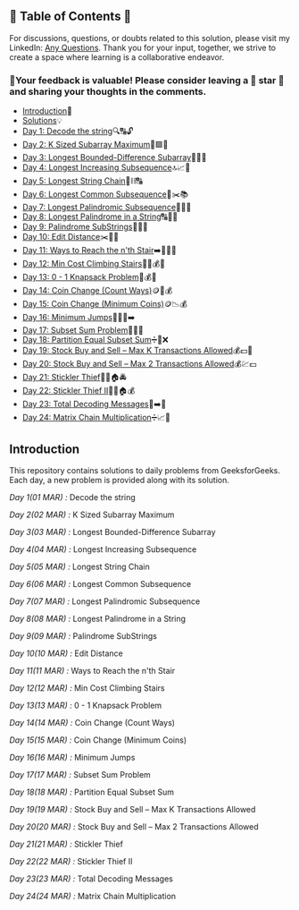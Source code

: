 ## 📜 Table of Contents 📜

For discussions, questions, or doubts related to this solution, please visit my LinkedIn: [Any Questions](https://www.linkedin.com/in/het-patel-8b110525a/). Thank you for your input, together, we strive to create a space where learning is a collaborative endeavor.

### 🔮Your feedback is valuable! Please consider leaving a 🌟 star 🌟 and sharing your thoughts in the comments.

- [Introduction](https://github.com/Hunterdii/GeeksforGeeks-POTD/blob/main/README.md)📝
- [Solutions](/March%202025%20GFG%20SOLUTION)💡
- [Day 1: Decode the string](01(Mar)%20Decode%20the%20string.md)🔍🔠🔓
- [Day 2: K Sized Subarray Maximum](02(Mar)%20K%20Sized%20Subarray%20Maximum.md)🔢🟩🔄
- [Day 3: Longest Bounded-Difference Subarray](03(Mar)%20Longest%20Bounded-Difference%20Subarray.md)📏🔢🟰
- [Day 4: Longest Increasing Subsequence](04(Mar)%20Longest%20Increasing%20Subsequence.md)🔝📈🧩
- [Day 5: Longest String Chain](05(Mar)%20Longest%20String%20Chain.md)🔗⛓️🔠
- [Day 6: Longest Common Subsequence](06(Mar)%20Longest%20Common%20Subsequence.md)📏✂️📚
- [Day 7: Longest Palindromic Subsequence](07(Mar)%20Longest%20Palindromic%20Subsequence.md)🔁💫🔬
- [Day 8: Longest Palindrome in a String](08(Mar)%20Longest%20Palindrome%20in%20a%20String.md)🔠📏🔄
- [Day 9: Palindrome SubStrings](09(Mar)%20Palindrome%20SubStrings.md)📜🔄🔢
- [Day 10: Edit Distance](10(Mar)%20Edit%20Distance.md)✂️🧮🔢
- [Day 11: Ways to Reach the n'th Stair](11(Mar)%20Ways%20to%20Reach%20the%20n'th%20Stair.md)➡️🏃‍♂️🔢
- [Day 12: Min Cost Climbing Stairs](12(Mar)%20Min%20Cost%20Climbing%20Stairs.md)🏃‍♂️💰🔝
- [Day 13: 0 - 1 Knapsack Problem](13(Mar)%200%20-%201%20Knapsack%20Problem.md)🎒💰🔢
- [Day 14: Coin Change (Count Ways)](14(Mar)%20Coin%20Change%20(Count%20Ways).md)🪙🔢💰
- [Day 15: Coin Change (Minimum Coins)](15(Mar)%20Coin%20Change%20(Minimum%20Coins).md)🪙📉💰
- [Day 16: Minimum Jumps](16(Mar)%20Minimum%20Jumps.md)🏃‍♂️💨➡️
- [Day 17: Subset Sum Problem](17(Mar)%20Subset%20Sum%20Problem.md)🎯🔢✅
- [Day 18: Partition Equal Subset Sum](18(Mar)%20Partition%20Equal%20Subset%20Sum.md)➗🔢❌
- [Day 19: Stock Buy and Sell – Max K Transactions Allowed](19(Mar)%20Stock%20Buy%20and%20Sell%20–%20Max%20K%20Transactions%20Allowed.md)💰💵🛒
- [Day 20: Stock Buy and Sell – Max 2 Transactions Allowed](20(Mar)%20Stock%20Buy%20and%20Sell%20–%20Max%202%20Transactions%20Allowed.md)💰💹💵
- [Day 21: Stickler Thief](21(Mar)%20Stickler%20Thief.md)🦹‍♂️🏠🚔
- [Day 22: Stickler Thief II](22(Mar)%20Stickler%20Thief%20II.md)🦹‍♂️🏠💰
- [Day 23: Total Decoding Messages](23(Mar)%20Total%20Decoding%20Messages.md)🔢➡️🔡
- [Day 24: Matrix Chain Multiplication](24(Mar)%20Matrix%20Chain%20Multiplication.md)➗📈🔢



## Introduction

This repository contains solutions to daily problems from GeeksforGeeks. Each day, a new problem is provided along with its solution.

*Day 1(01 MAR) :* Decode the string

*Day 2(02 MAR) :* K Sized Subarray Maximum

*Day 3(03 MAR) :* Longest Bounded-Difference Subarray 

*Day 4(04 MAR) :* Longest Increasing Subsequence

*Day 5(05 MAR) :* Longest String Chain

*Day 6(06 MAR) :* Longest Common Subsequence 

*Day 7(07 MAR) :* Longest Palindromic Subsequence

*Day 8(08 MAR) :* Longest Palindrome in a String

*Day 9(09 MAR) :* Palindrome SubStrings 

*Day 10(10 MAR) :* Edit Distance

*Day 11(11 MAR) :* Ways to Reach the n'th Stair

*Day 12(12 MAR) :* Min Cost Climbing Stairs

*Day 13(13 MAR) :* 0 - 1 Knapsack Problem

*Day 14(14 MAR) :* Coin Change (Count Ways)

*Day 15(15 MAR) :* Coin Change (Minimum Coins)

*Day 16(16 MAR) :* Minimum Jumps

*Day 17(17 MAR) :* Subset Sum Problem 

*Day 18(18 MAR) :* Partition Equal Subset Sum 

*Day 19(19 MAR) :* Stock Buy and Sell – Max K Transactions Allowed

*Day 20(20 MAR) :* Stock Buy and Sell – Max 2 Transactions Allowed 

*Day 21(21 MAR) :* Stickler Thief

*Day 22(22 MAR) :* Stickler Thief II 

*Day 23(23 MAR) :* Total Decoding Messages

*Day 24(24 MAR) :* Matrix Chain Multiplication

<!--*Day 25(25 MAR) :* 

*Day 26(26 MAR) :* 

*Day 27(27 MAR) :* 

*Day 28(28 MAR) :* -->
